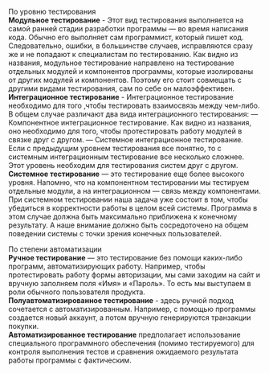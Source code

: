 По уровню тестирования  
**Модульное тестирование** - Этот вид тестирования выполняется на самой ранней стадии разработки программы — во время написания кода. Обычно его выполняет сам программист, который пишет код. Следовательно, ошибки, в большинстве случаев, исправляются сразу же и не попадают к специалистам по тестированию. Как видно из названия, модульное тестирование направлено на тестирование отдельных модулей и компонентов программы, которые изолированы от других модулей и компонентов. Поэтому его стоит совмещать с другими видами тестирования, сам по себе он малоэффективен.  
**Интеграционное тестирование** - Интеграционное тестирование необходимо для того ,чтобы тестировать взаимосвязь между чем-либо. В общем случае различают два вида интеграционного тестирования: — Компонентное интеграционное тестирование. Как видно из названия, оно необходимо для того, чтобы протестировать работу модулей в связке друг с другом. — Системное интеграционное тестирование. Если с предыдущим уровнем тестирования все понятно, то с системным интеграционным тестирование все несколько сложнее. Этот уровень необходим для тестирования систем друг с другом.  
**Системное тестирование** — это тестирование еще более высокого уровня. Напомню, что на компонентном тестировании мы тестируем отдельные модули, а на интеграционном — связь между компонентами. При системном тестировании наша задача уже состоит в том, чтобы убедиться в корректности работы в целом всей системы. Программа в этом случае должна быть максимально приближена к конечному результату. А наше внимание должно быть сосредоточено на общем поведении системы с точки зрения конечных пользователей.  

По степени автоматизации  
**Ручное тестирование** — это тестирование без помощи каких-либо программ, автоматизирующих работу. Например, чтобы протестировать работу формы авторизации, мы сами заходим на сайт и вручную заполняем поля «Имя» и «Пароль». То есть мы выступаем в роли обычного пользователя продукта.  
**Полуавтоматизированное тестирование** - здесь ручной подход сочетается с автоматизированным. Например, с помощью программы создается новый аккаунт, а потом вручную генерируются транзакции покупки.  
**Автоматизированное тестирование** предполагает использование специального программного обеспечения (помимо тестируемого) для контроля выполнения тестов и сравнения ожидаемого результата работы программы с фактическим.  
